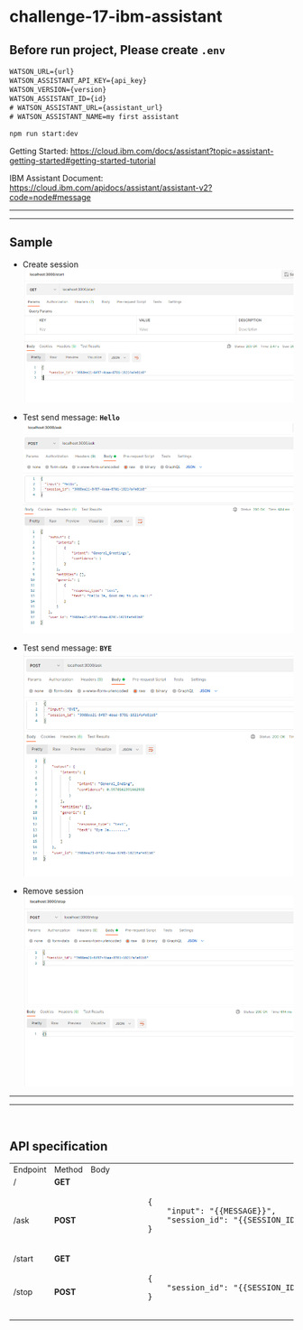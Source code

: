 # challenge-17-ibm-assistant

## Before run project, Please create `.env`
```
WATSON_URL={url}
WATSON_ASSISTANT_API_KEY={api_key}
WATSON_VERSION={version}
WATSON_ASSISTANT_ID={id}
# WATSON_ASSISTANT_URL={assistant_url}
# WATSON_ASSISTANT_NAME=my first assistant
```


```bash
npm run start:dev
```

Getting Started: https://cloud.ibm.com/docs/assistant?topic=assistant-getting-started#getting-started-tutorial

IBM Assistant Document: https://cloud.ibm.com/apidocs/assistant/assistant-v2?code=node#message

<be />

---

---

## Sample

- Create session
![image info](./images/1_create_session.png)

- Test send message: **`Hello`**
![image info](./images/2_say_hello.png)

- Test send message: **`BYE`**
![image info](./images/3_bye.png)

- Remove session
![image info](./images/4_remove_session.png)

---

---

<br />

## API specification

<table>
    <tr>
        <td> Endpoint </td> <td> Method </td> <td> Body </td>
    </tr>
    <tr>
        <td> / </td> <td> <b>GET</b> </td> <td>  </td>
    <td>
    <tr>
        <td> /ask </td> <td> <b>POST</b> </td>
        <td> 
            <pre>
            {
                "input": "{{MESSAGE}}",
                "session_id": "{{SESSION_ID}}"
            }
            </pre>
        </td>
    <td>
    <tr>
        <td> /start </td> <td> <b>GET</b> </td> <td>  </td>
    <td>
    <tr>
        <td> /stop </td> <td> <b>POST</b> </td>
        <td> 
            <pre>
            {
                "session_id": "{{SESSION_ID}}"
            }
            </pre>
        </td>
    <td>
</table>
